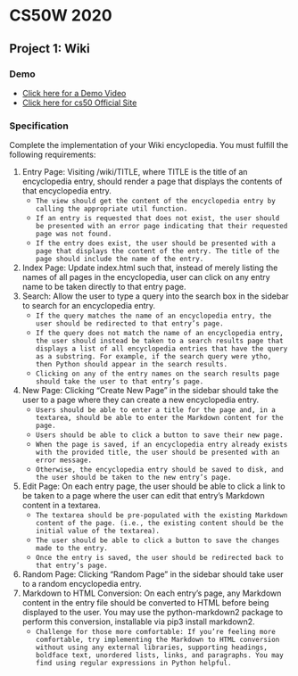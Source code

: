 # CS50W 2020
## Project 1: Wiki
### Demo
* [Click here for a Demo Video](https://youtu.be/DjYcZbbsPEc)
* [Click here for cs50 Official Site](https://cs50.harvard.edu/web/2020/projects/1/wiki/)
### Specification
Complete the implementation of your Wiki encyclopedia. You must fulfill the following requirements:

1. Entry Page: Visiting /wiki/TITLE, where TITLE is the title of an encyclopedia entry, should render a page that displays the contents of that encyclopedia entry.
    * `The view should get the content of the encyclopedia entry by calling the appropriate util function.`
    * `If an entry is requested that does not exist, the user should be presented with an error page indicating that their requested page was not found.`
    * `If the entry does exist, the user should be presented with a page that displays the content of the entry. The title of the page should include the name of the entry.`
2. Index Page: Update index.html such that, instead of merely listing the names of all pages in the encyclopedia, user can click on any entry name to be taken directly to that entry page.
3. Search: Allow the user to type a query into the search box in the sidebar to search for an encyclopedia entry.
    * `If the query matches the name of an encyclopedia entry, the user should be redirected to that entry’s page.`
    * `If the query does not match the name of an encyclopedia entry, the user should instead be taken to a search results page that displays a list of all encyclopedia entries that have the query as a substring. For example, if the search query were ytho, then Python should appear in the search results.`
    * `Clicking on any of the entry names on the search results page should take the user to that entry’s page.`
4. New Page: Clicking “Create New Page” in the sidebar should take the user to a page where they can create a new encyclopedia entry.
    * `Users should be able to enter a title for the page and, in a textarea, should be able to enter the Markdown content for the page.`
    * `Users should be able to click a button to save their new page.`
    * `When the page is saved, if an encyclopedia entry already exists with the provided title, the user should be presented with an error message.`
    * `Otherwise, the encyclopedia entry should be saved to disk, and the user should be taken to the new entry’s page.`
5. Edit Page: On each entry page, the user should be able to click a link to be taken to a page where the user can edit that entry’s Markdown content in a textarea.
    * `The textarea should be pre-populated with the existing Markdown content of the page. (i.e., the existing content should be the initial value of the textarea).`
    * `The user should be able to click a button to save the changes made to the entry.`
    * `Once the entry is saved, the user should be redirected back to that entry’s page.`
6. Random Page: Clicking “Random Page” in the sidebar should take user to a random encyclopedia entry.
7. Markdown to HTML Conversion: On each entry’s page, any Markdown content in the entry file should be converted to HTML before being displayed to the user. You may use the python-markdown2 package to perform this conversion, installable via pip3 install markdown2.
    * `Challenge for those more comfortable: If you’re feeling more comfortable, try implementing the Markdown to HTML conversion without using any external libraries, supporting headings, boldface text, unordered lists, links, and paragraphs. You may find using regular expressions in Python helpful.`
